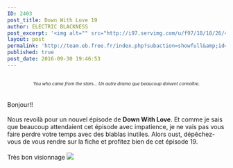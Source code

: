 ```yaml
---
ID: 2403
post_title: Down With Love 19
author: ELECTRIC BLACKNESS
post_excerpt: '<img alt="" src="http://i97.servimg.com/u/f97/18/18/26/45/sortie10.jpg"><div align="center"><i>You who came from the stars... Un autre drama que beaucoup doivent conna&icirc;tre.<br></i></div><br><br>Bonjour!!<br><br>Nous revoil&agrave; pour un nouvel &eacute;pisode de <b>Down With Love</b>. Et comme je sais que beaucoup attendaient cet &eacute;pisode avec impatience, je ne vais pas vous faire perdre votre temps avec des blablas inutiles. Alors oust, d&eacute;p&ecirc;chez-vous de vous rendre sur la fiche et profitez bien de cet &eacute;pisode 19.<br><br>Tr&egrave;s bon visionnage <img src="http://team.eb.free.fr/gestion/data/emoticons/tongue.gif"><span></span><br><br>'
layout: post
permalink: 'http://team.eb.free.fr/index.php?subaction=showfull&amp;id=1475257613&amp;archive='
published: true
post_date: 2016-09-30 19:46:53
---
```

<img alt="" src="https://united-subs.dearclouds.com/wp-content/uploads/2018/04/bb5d168003aa6e9c17be6ba0269144d9.jpg" style="border: none;" /><div align="center"><font size="1"><i>You who came from the stars... Un autre drama que beaucoup doivent conna&#238;tre.<br /></i></font></div><br /><br />Bonjour!!<br /><br />Nous revoil&#224; pour un nouvel &#233;pisode de <b>Down With Love</b>. Et comme je sais que beaucoup attendaient cet &#233;pisode avec impatience, je ne vais pas vous faire perdre votre temps avec des blablas inutiles. Alors oust, d&#233;p&#234;chez-vous de vous rendre sur la fiche et profitez bien de cet &#233;pisode 19.<br /><br />Tr&#232;s bon visionnage <img src="http://team.eb.free.fr/gestion/data/emoticons/tongue.gif"><span id="transmark" style="display: none; width: 0px; height: 0px;"></span><br /><br />